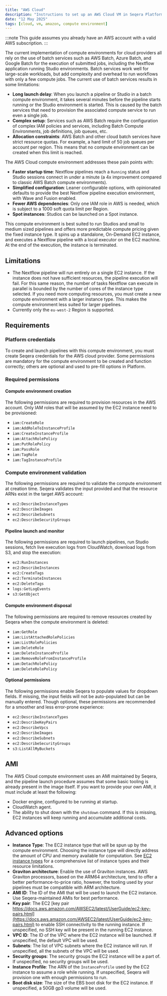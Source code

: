```yaml
---
title: "AWS Cloud"
description: "Instructions to set up an AWS Cloud VM in Seqera Platform"
date: "12 May 2025"
tags: [cloud, vm, amazon, compute environment]
---
```


:::note
This guide assumes you already have an AWS account with a valid AWS subscription.
::: 

The current implementation of compute environments for cloud providers all rely on the use of batch services such as AWS Batch, Azure Batch, and Google Batch for the execution of submitted jobs, including the Nextflow application running Studio environments. Batch services work well for large-scale workloads, but add complexity and overhead to run workflows with only a few compute jobs. The current use of batch services results in some limitations:

- **Long launch delay**: When you launch a pipeline or Studio in a batch compute environment, it takes several minutes before the pipeline starts running or the Studio environment is started. This is caused by the batch services that need to provision the associated compute service to run even a single job.
- **Complex setup**: Services such as AWS Batch require the configuration of complex IAM policies and services, including Batch Compute Environments, job definitions, job queues, etc.
- **Allocation constraints**: AWS Batch and other cloud batch services have strict resource quotas. For example, a hard limit of 50 job queues per account per region. This means that no compute environment can be created when this limit is reached.

The AWS Cloud compute environment addresses these pain points with:

- **Faster startup time**: Nextflow pipelines reach a `Running` status and Studio sessions connect in under a minute (a 4x improvement compared to classic AWS Batch compute environments).
- **Simplified configuration**: Leaner configurable options, with opinionated defaults to provide the best Nextflow pipeline execution environment, with Wave and Fusion enabled.
- **Fewer AWS dependencies**: Only one IAM role in AWS is needed, which is subject to a 1000 soft quota limit per Region.
- **Spot instances**: Studios can be launched on a Spot instance.

This compute environment is best suited to run Studios and small to medium sized pipelines and offers more predictable compute pricing given the fixed instance type. It spins up a standalone, On-Demand EC2 instance, and executes a Nextflow pipeline with a local executor on the EC2 machine. At the end of the execution, the instance is terminated.

## Limitations

- The Nextflow pipeline will run entirely on a single EC2 instance. If the instance does not have sufficient resources, the pipeline execution will fail. For this same reason, the number of tasks Nextflow can execute in parallel is bounded by the number of cores of the instance type selected. If you need more computing resources, you must create a new compute environment with a larger instance type. This makes the compute environment less suited for larger pipelines.
- Currently only the `eu-west-2` Region is supported.

## Requirements

### Platform credentials

To create and launch pipelines with this compute environment, you must create Seqera credentials for the AWS cloud provider. Some permissions are mandatory for the compute environment to be created and function correctly; others are optional and used to pre-fill options in Platform.

### Required permissions

#### Compute environment creation

The following permissions are required to provision resources in the AWS account. Only IAM roles that will be assumed by the EC2 instance need to be provisioned:

- `iam:CreateRole`
- `iam:AddRoleToInstanceProfile`
- `iam:CreateInstanceProfile`
- `iam:AttachRolePolicy`
- `iam:PutRolePolicy`
- `iam:PassRole`
- `iam:TagRole`
- `iam:TagInstanceProfile`

### Compute environment validation

The following permissions are required to validate the compute environment at creation time. Seqera validates the input provided and that the resource ARNs exist in the target AWS account:

- `ec2:DescribeInstanceTypes`
- `ec2:DescribeImages`
- `ec2:DescribeSubnets`
- `ec2:DescribeSecurityGroups`

#### Pipeline launch and monitor

The following permissions are required to launch pipelines, run Studio sessions, fetch live execution logs from CloudWatch, download logs from S3, and stop the execution:

- `ec2:RunInstances`
- `ec2:DescribeInstances`
- `ec2:CreateTags`
- `ec2:TerminateInstances`
- `ec2:DeleteTags`
- `logs:GetLogEvents`
- `s3:GetObject`

#### Compute environment disposal

The following permissions are required to remove resources created by Seqera when the compute environment is deleted:

- `iam:GetRole`
- `iam:ListAttachedRolePolicies`
- `iam:ListRolePolicies`
- `iam:DeleteRole`
- `iam:DeleteInstanceProfile`
- `iam:RemoveRoleFromInstanceProfile`
- `iam:DetachRolePolicy`
- `iam:DeleteRolePolicy`

#### Optional permissions

The following permissions enable Seqera to populate values for dropdown fields. If missing, the input fields will not be auto-populated but can be manually entered. Though optional, these permissions are recommended for a smoother and less error-prone experience:

- `ec2:DescribeInstanceTypes`
- `ec2:DescribeKeyPairs`
- `ec2:DescribeVpcs`
- `ec2:DescribeImages`
- `ec2:DescribeSubnets`
- `ec2:DescribeSecurityGroups`
- `s3:ListAllMyBuckets`

## AMI

The AWS Cloud compute environment uses an AMI maintained by Seqera, and the pipeline launch procedure assumes that some basic tooling is already present in the image itself. If you want to provide your own AMI, it must include at least the following:

- Docker engine, configured to be running at startup.
- CloudWatch agent.
- The ability to shut down with the `shutdown` command. If this is missing, EC2 instances will keep running and accumulate additional costs.

## Advanced options

- **Instance Type**: The EC2 instance type that will be spun up by the compute environment. Choosing the instance type will directly address the amount of CPU and memory available for computation. See [EC2 instance types](https://aws.amazon.com/ec2/instance-types/) for a comprehensive list of instance types and their resource limitations.
- **Graviton architecture**: Enable the use of Graviton instances. AWS Graviton processors, based on the ARM64 architecture, tend to offer a better performance-to-price ratio, however, the tooling used by your pipelines must be compatible with ARM architecture.
- **AMI ID**: The ID of the AMI that will be used to launch the EC2 instance. Use Seqera-maintained AMIs for best performance.
- **Key pair**: The EC2 [key pair https://docs.aws.amazon.com/AWSEC2/latest/UserGuide/ec2-key-pairs.html](https://docs.aws.amazon.com/AWSEC2/latest/UserGuide/ec2-key-pairs.html) to enable SSH connectivity to the running instance. If unspecified, no SSH key will be present in the running EC2 instance.
- **VPC ID**: The ID of the VPC where the EC2 instance will be launched. If unspecified, the default VPC will be used.
- **Subnets**: The list of VPC subnets where the EC2 instance will run. If unspecified, all the subnets of the VPC will be used.
- **Security groups**: The security groups the EC2 instance will be a part of. If unspecified, no security groups will be used.
- **Instance Profile**: The ARN of the `InstanceProfile` used by the EC2 instance to assume a role while running. If unspecified, Seqera will provision one with enough permissions to run.
- **Boot disk size**: The size of the EBS boot disk for the EC2 instance. If unspecified, a 50GB gp3 volume will be used.

